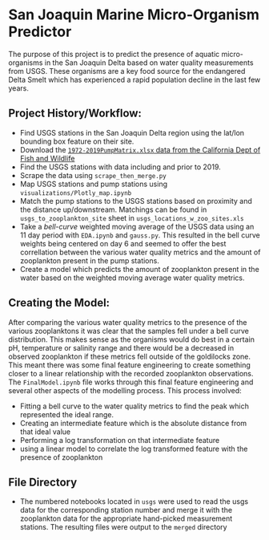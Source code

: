 # San Joaquin Marine Micro-Organism Predictor
The purpose of this project is to predict the presence of aquatic micro-organisms in the San Joaquin Delta based on water quality measurements from USGS. These organisms are a key food source for the endangered Delta Smelt which has experienced a rapid population decline in the last few years.

## Project History/Workflow:

- Find USGS stations in the San Joaquin Delta region using the lat/lon bounding box feature on their site.
- Download the [`1972-2019PumpMatrix.xlsx` data from the California Dept of Fish and Wildlife](ftp://ftp.wildlife.ca.gov/IEP_Zooplankton/)
- Find the USGS stations with data including and prior to 2019.
- Scrape the data using `scrape_then_merge.py`
- Map USGS stations and pump stations using `visualizations/Plotly_map.ipynb`
- Match the pump stations to the USGS stations based on proximity and the distance up/downstream. Matchings can be found in `usgs_to_zooplankton_site` sheet in `usgs_locations_w_zoo_sites.xls`
- Take a _bell-curve_ weighted moving average of the USGS data using an 11 day period with `EDA.ipynb` and `gauss.py`. This resulted in the bell curve weights being centered on day 6 and seemed to offer the best correllation between the various water quality metrics and the amount of zooplankton present in the pump stations.
- Create a model which predicts the amount of zooplankton present in the water based on the weighted moving average water quality metrics.

## Creating the Model:
After comparing the various water quality metrics to the presence of the various zooplanktons it was clear that the samples fell under a bell curve distribution. This makes sense as the organisms would do best in a certain pH, temperature or salinity range and there would be a decreased in observed zooplankton if these metrics fell outside of the goldilocks zone. This meant there was some final feature engineering to create something closer to a linear relationship with the recorded zooplankton observations. The `FinalModel.ipynb` file works through this final feature engineering and several other aspects of the modelling process. This process involved:

- Fitting a bell curve to the water quality metrics to find the peak which represented the ideal range.
- Creating an intermediate feature which is the absolute distance from that ideal value
- Performing a log transformation on that intermediate feature
- using a linear model to correlate the log transformed feature with the presence of zooplankton

<!--
put a drawio diagram here
-->
## File Directory

- The numbered notebooks located in `usgs` were used to read the usgs data for the corresponding station number and merge it with the zooplankton data for the appropriate hand-picked measurement stations. The resulting files were output to the `merged` directory
